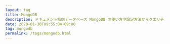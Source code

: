 ```yaml
---
layout: tag
title: MongoDB
description: ドキュメント指向データベース MongoDB の使い方や設定方法からクエリチューニングに関する記事です。
date: 2020-01-30T09:55:04+09:00
tag: mongodb
permalink: /tags/mongodb.html
---
```

